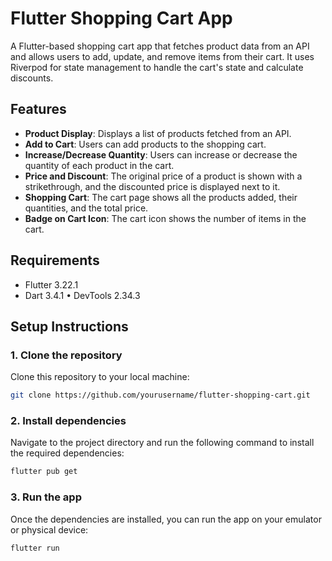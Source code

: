 # Flutter Shopping Cart App

A Flutter-based shopping cart app that fetches product data from an API and allows users to add, update, and remove items from their cart. It uses Riverpod for state management to handle the cart's state and calculate discounts.

## Features
- **Product Display**: Displays a list of products fetched from an API.
- **Add to Cart**: Users can add products to the shopping cart.
- **Increase/Decrease Quantity**: Users can increase or decrease the quantity of each product in the cart.
- **Price and Discount**: The original price of a product is shown with a strikethrough, and the discounted price is displayed next to it.
- **Shopping Cart**: The cart page shows all the products added, their quantities, and the total price.
- **Badge on Cart Icon**: The cart icon shows the number of items in the cart.

## Requirements
- Flutter 3.22.1
- Dart 3.4.1 • DevTools 2.34.3

## Setup Instructions

### 1. Clone the repository
Clone this repository to your local machine:
```bash
git clone https://github.com/yourusername/flutter-shopping-cart.git
```

### 2. Install dependencies
Navigate to the project directory and run the following command to install the required dependencies:
```bash
flutter pub get
```
### 3. Run the app
Once the dependencies are installed, you can run the app on your emulator or physical device:
```bash
flutter run
```
